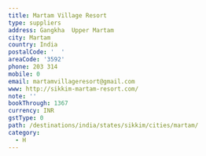 ```yaml
---
title: Martam Village Resort
type: suppliers
address: Gangkha  Upper Martam
city: Martam
country: India
postalCode: '  '
areaCode: '3592'
phone: 203 314
mobile: 0
email: martamvillageresort@gmail.com
www: http://sikkim-martam-resort.com/
note: ''
bookThrough: 1367
currency: INR
gstType: 0
path: /destinations/india/states/sikkim/cities/martam/
category:
  - H
---
```


